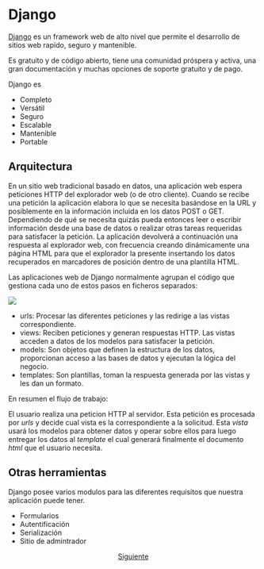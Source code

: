 # Django

[Django](https://www.djangoproject.com/) es un framework web de alto nivel que permite el desarrollo de sitios web rapido, seguro y mantenible.

Es gratuito y de código abierto, tiene una comunidad próspera y activa, una gran documentación y muchas opciones de soporte gratuito y de pago. 

Django es

* Completo 
* Versátil
* Seguro
* Escalable
* Mantenible
* Portable


## Arquitectura

En un sitio web tradicional basado en datos, una aplicación web espera peticiones HTTP del explorador web (o de otro cliente). Cuando se recibe una petición la aplicación elabora lo que se necesita basándose en la URL y posiblemente en la información incluida en los datos POST o GET. Dependiendo de qué se necesita quizás pueda entonces leer o escribir información desde una base de datos o realizar otras tareas requeridas para satisfacer la petición. La aplicación devolverá a continuación una respuesta al explorador web, con frecuencia creando dinámicamente una página HTML para que el explorador la presente insertando los datos recuperados en marcadores de posición dentro de una plantilla HTML.

Las aplicaciones web de Django normalmente agrupan el código que gestiona cada uno de estos pasos en ficheros separados:

<img src="https://mdn.mozillademos.org/files/13931/basic-django.png">

* urls: Procesar las diferentes peticiones y las redirige a las vistas correspondiente.
* views: Reciben peticiones y generan respuestas HTTP. Las vistas acceden a datos de los modelos para satisfacer la petición.
* models: Son objetos que definen la estructura de los datos, proporcionan acceso a las bases de datos y ejecutan la lógica del negocio.
* templates: Son plantillas, toman la respuesta generada por las vistas y les dan un formato.


En resumen el flujo de trabajo:

El usuario realiza una peticion HTTP al servidor. Esta petición es procesada por _urls_ y decide cual vista es la correspondiente a la solicitud. Esta _vista_ usará los modelos para obtener datos y operar sobre ellos para luego entregar los datos al _template_ el cual generará finalmente el documento _html_ que el usuario necesita.

## Otras herramientas

Django posee varios modulos para las diferentes requisitos que nuestra aplicación puede tener.

* Formularios
* Autentificación
* Serialización 
* Sitio de admintrador

<center><a href="https://github.com/sborquez/TallerDesarrolloWeb/tree/master/sesion0/Los%20lenguajes%20para%20construir%20páginas%20web.md">Siguiente</a></center>